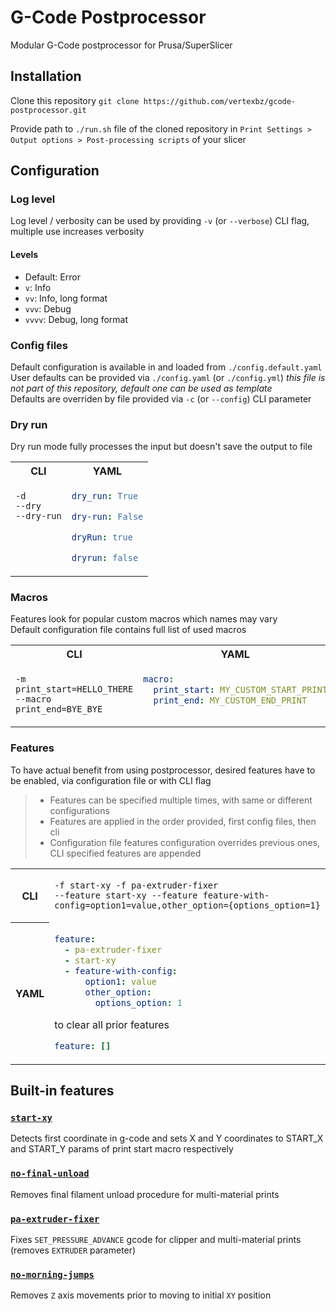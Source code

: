 # G-Code Postprocessor
Modular G-Code postprocessor for Prusa/SuperSlicer

## Installation
Clone this repository `git clone https://github.com/vertexbz/gcode-postprocessor.git`

Provide path to `./run.sh` file of the cloned repository in `Print Settings > Output options > Post-processing scripts` of your slicer

## Configuration

### Log level
Log level / verbosity can be used by providing `-v` (or `--verbose`) CLI flag, multiple use increases verbosity

#### Levels
- Default: Error
- `v`: Info
- `vv`: Info, long format
- `vvv`: Debug
- `vvvv`: Debug, long format

### Config files
Default configuration is available in and loaded from `./config.default.yaml`\
User defaults can be provided via `./config.yaml` (or `./config.yml`) *this file is not part of this repository, default one can be used as template*\
Defaults are overriden by file provided via `-c` (or `--config`) CLI parameter


### Dry run
Dry run mode fully processes the input but doesn't save the output to file 

<table><tr>
<th>CLI</th><th>YAML</th>
</tr><tr>
<td valign="top">

`-d`\
`--dry`\
`--dry-run`
</td>
<td valign="top">

```yaml
dry_run: True
```
```yaml
dry-run: False
```
```yaml
dryRun: true
```
```yaml
dryrun: false
```
</td>
</tr></table>

### Macros

Features look for popular custom macros which names may vary \
Default configuration file contains full list of used macros

<table><tr>
<th>CLI</th><th>YAML</th>
</tr><tr>
<td valign="top">

`-m print_start=HELLO_THERE`\
`--macro print_end=BYE_BYE`
</td>
<td valign="top">

```yaml
macro:
  print_start: MY_CUSTOM_START_PRINT
  print_end: MY_CUSTOM_END_PRINT
```
</td>
</tr></table>


### Features
To have actual benefit from using postprocessor, desired features have to be enabled, via configuration file or with CLI flag

> - Features can be specified multiple times, with same or different configurations
> - Features are applied in the order provided, first config files, then cli
> - Configuration file features configuration overrides previous ones, CLI specified features are appended

<table><tr>
<th>CLI</th>
<td valign="top">

`-f start-xy -f pa-extruder-fixer`\
`--feature start-xy --feature feature-with-config=option1=value,other_option={options_option=1}`
</td>
</tr><tr>
<th>YAML</th>
<td valign="top">

```yaml
feature:
  - pa-extruder-fixer
  - start-xy
  - feature-with-config:
      option1: value
      other_option: 
        options_option: 1
```

to clear all prior features
```yaml
feature: []
```
</td>
</tr></table>


## Built-in features

### [`start-xy`](features%2Fstart_xy.py)
Detects first coordinate in g-code and sets X and Y coordinates to START_X and START_Y params of print start macro respectively

### [`no-final-unload`](features%2Fno_final_unload.py)
Removes final filament unload procedure for multi-material prints

### [`pa-extruder-fixer`](features%2Fpa_extruder_fixer.py)
Fixes `SET_PRESSURE_ADVANCE` gcode for clipper and multi-material prints (removes `EXTRUDER` parameter)

### [`no-morning-jumps`](features%2Fno_morning_jumps.py)
Removes `Z` axis movements prior to moving to initial `XY` position
